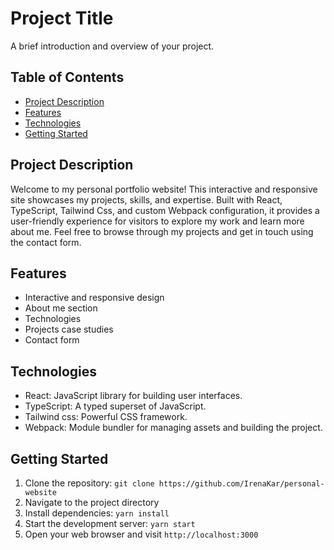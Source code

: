 # Project Title

A brief introduction and overview of your project.

## Table of Contents

- [Project Description](#project-description)
- [Features](#features)
- [Technologies](#technologies)
- [Getting Started](#getting-started)

## Project Description

Welcome to my personal portfolio website! This interactive and responsive site showcases my projects, skills, and expertise. Built with React, TypeScript, Tailwind Css, and custom Webpack configuration, it provides a user-friendly experience for visitors to explore my work and learn more about me. Feel free to browse through my projects and get in touch using the contact form.

## Features

- Interactive and responsive design
- About me section
- Technologies
- Projects case studies
- Contact form

## Technologies

- React: JavaScript library for building user interfaces.
- TypeScript: A typed superset of JavaScript.
- Tailwind css: Powerful CSS framework.
- Webpack: Module bundler for managing assets and building the project.

## Getting Started

1. Clone the repository: `git clone https://github.com/IrenaKar/personal-website`
2. Navigate to the project directory
3. Install dependencies: `yarn install`
4. Start the development server: `yarn start`
5. Open your web browser and visit `http://localhost:3000`
